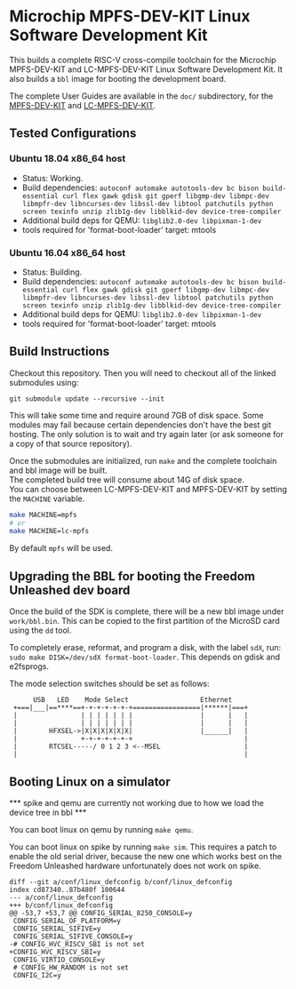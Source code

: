 # Microchip MPFS-DEV-KIT Linux Software Development Kit

This builds a complete RISC-V cross-compile toolchain for the Microchip 
MPFS-DEV-KIT and LC-MPFS-DEV-KIT Linux Software Development Kit. It also builds a `bbl` image for 
booting the development board.

The complete User Guides are available in the `doc/` subdirectory, for the [MPFS-DEV-KIT](doc/MPFS-DEV-KIT_user_guide.md) and [LC-MPFS-DEV-KIT](doc/LC-MPFS-DEV-KIT_user_guide.md).

## Tested Configurations

### Ubuntu 18.04 x86_64 host

- Status: Working.
- Build dependencies: `autoconf automake autotools-dev bc bison build-essential curl flex gawk gdisk git gperf libgmp-dev libmpc-dev libmpfr-dev libncurses-dev libssl-dev libtool patchutils python screen texinfo unzip zlib1g-dev libblkid-dev device-tree-compiler`
- Additional build deps for QEMU: `libglib2.0-dev libpixman-1-dev`
- tools required for 'format-boot-loader' target: mtools

### Ubuntu 16.04 x86_64 host

- Status: Building.
- Build dependencies: `autoconf automake autotools-dev bc bison build-essential curl flex gawk gdisk git gperf libgmp-dev libmpc-dev libmpfr-dev libncurses-dev libssl-dev libtool patchutils python screen texinfo unzip zlib1g-dev libblkid-dev device-tree-compiler`
- Additional build deps for QEMU: `libglib2.0-dev libpixman-1-dev`
- tools required for 'format-boot-loader' target: mtools

## Build Instructions

Checkout this repository. Then you will need to checkout all of the linked submodules using:

`git submodule update --recursive --init`

This will take some time and require around 7GB of disk space. Some modules may fail because certain dependencies don't have the best git hosting. The only solution is to wait and try again later (or ask someone for a copy of that source repository).

Once the submodules are initialized, run `make` and the complete toolchain and bbl image will be built.   
The completed build tree will consume about 14G of disk space.      
You can choose between LC-MPFS-DEV-KIT and MPFS-DEV-KIT by setting the `MACHINE` variable.
```bash
make MACHINE=mpfs
# or
make MACHINE=lc-mpfs
```
By default `mpfs` will be used.

## Upgrading the BBL for booting the Freedom Unleashed dev board

Once the build of the SDK is complete, there will be a new bbl image under `work/bbl.bin`. This can be copied to the first partition of the MicroSD card using the `dd` tool.

To completely erase, reformat, and program a disk, with the label `sdX`, run:
`sudo make DISK=/dev/sdX format-boot-loader`. This depends on gdisk and e2fsprogs.

The mode selection switches should be set as follows:

```
      USB   LED    Mode Select                  Ethernet
 +===|___|==****==+-+-+-+-+-+-+=================|******|===+
 |                | | | | | | |                 |      |   |
 |                | | | | | | |                 |      |   |
 |        HFXSEL->|X|X|X|X|X|X|                 |______|   |
 |                +-+-+-+-+-+-+                            |
 |        RTCSEL-----/ 0 1 2 3 <--MSEL                     |
 |                                                         |
```

## Booting Linux on a simulator

*** spike and qemu are currently not working due to how we load the device tree in bbl ***

You can boot linux on qemu by running `make qemu`.

You can boot linux on spike by running `make sim`.  This requires a patch to
enable the old serial driver, because the new one which works best on the
Freedom Unleashed hardware unfortunately does not work on spike.

```
diff --git a/conf/linux_defconfig b/conf/linux_defconfig
index cd87340..87b480f 100644
--- a/conf/linux_defconfig
+++ b/conf/linux_defconfig
@@ -53,7 +53,7 @@ CONFIG_SERIAL_8250_CONSOLE=y
 CONFIG_SERIAL_OF_PLATFORM=y
 CONFIG_SERIAL_SIFIVE=y
 CONFIG_SERIAL_SIFIVE_CONSOLE=y
-# CONFIG_HVC_RISCV_SBI is not set
+CONFIG_HVC_RISCV_SBI=y
 CONFIG_VIRTIO_CONSOLE=y
 # CONFIG_HW_RANDOM is not set
 CONFIG_I2C=y